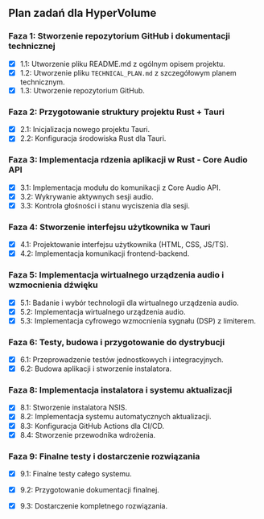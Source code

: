 ## Plan zadań dla HyperVolume

### Faza 1: Stworzenie repozytorium GitHub i dokumentacji technicznej
- [x] 1.1: Utworzenie pliku README.md z ogólnym opisem projektu.
- [x] 1.2: Utworzenie pliku `TECHNICAL_PLAN.md` z szczegółowym planem technicznym.
- [x] 1.3: Utworzenie repozytorium GitHub.

### Faza 2: Przygotowanie struktury projektu Rust + Tauri
- [x] 2.1: Inicjalizacja nowego projektu Tauri.
- [x] 2.2: Konfiguracja środowiska Rust dla Tauri.

### Faza 3: Implementacja rdzenia aplikacji w Rust - Core Audio API
- [x] 3.1: Implementacja modułu do komunikacji z Core Audio API.
- [x] 3.2: Wykrywanie aktywnych sesji audio.
- [x] 3.3: Kontrola głośności i stanu wyciszenia dla sesji.

### Faza 4: Stworzenie interfejsu użytkownika w Tauri
- [x] 4.1: Projektowanie interfejsu użytkownika (HTML, CSS, JS/TS).
- [x] 4.2: Implementacja komunikacji frontend-backend.

### Faza 5: Implementacja wirtualnego urządzenia audio i wzmocnienia dźwięku
- [x] 5.1: Badanie i wybór technologii dla wirtualnego urządzenia audio.
- [x] 5.2: Implementacja wirtualnego urządzenia audio.
- [x] 5.3: Implementacja cyfrowego wzmocnienia sygnału (DSP) z limiterem.

### Faza 6: Testy, budowa i przygotowanie do dystrybucji
- [x] 6.1: Przeprowadzenie testów jednostkowych i integracyjnych.
- [x] 6.2: Budowa aplikacji i stworzenie instalatora.

### Faza 8: Implementacja instalatora i systemu aktualizacji
- [x] 8.1: Stworzenie instalatora NSIS.
- [x] 8.2: Implementacja systemu automatycznych aktualizacji.
- [x] 8.3: Konfiguracja GitHub Actions dla CI/CD.
- [x] 8.4: Stworzenie przewodnika wdrożenia.

### Faza 9: Finalne testy i dostarczenie rozwiązania
- [x] 9.1: Finalne testy całego systemu.
- [x] 9.2: Przygotowanie dokumentacji finalnej.
- [x] 9.3: Dostarczenie kompletnego rozwiązania.

